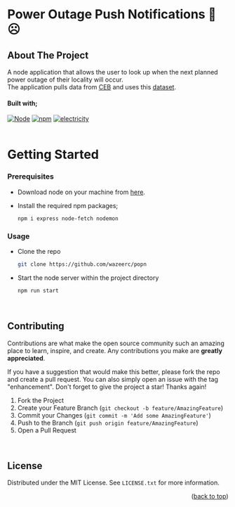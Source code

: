 <!-- ReadMe template forked from: https://github.com/othneildrew/Best-README-Template -->

<a name="readme-top"></a>
# Power Outage Push Notifications 🔌☹️
<!-- ABOUT THE PROJECT -->

## About The Project

A node application that allows the user to look up when the next planned power outage of their locality will occur.<br>
The application pulls data from [CEB](https://ceb.mu/customer-corner/power-outage-information) and uses this [dataset](https://github.com/MrSunshyne/mauritius-dataset-electricity). 
<br>
#### Built with;

[![Node][Node.js]][Node-url]
[![npm][npm]][npm-url]
[![electricity][electricity]][electricity-url]
<br><br>
<!-- GETTING STARTED -->
# Getting Started

### Prerequisites

- Download node on your machine from [here](https://nodejs.org/en/download/).
- Install the required npm packages;

  ```
  npm i express node-fetch nodemon
  ```

<!-- USAGE EXAMPLES -->
### Usage

- Clone the repo

  ```sh
  git clone https://github.com/wazeerc/popn
  ```

- Start the node server within the project directory

  ```sh
  npm run start
  ``` 
<br>

<!-- CONTRIBUTING -->
## Contributing

Contributions are what make the open source community such an amazing place to learn, inspire, and create. Any contributions you make are **greatly appreciated**.

If you have a suggestion that would make this better, please fork the repo and create a pull request. You can also simply open an issue with the tag "enhancement".
Don't forget to give the project a star! Thanks again!

1. Fork the Project
2. Create your Feature Branch (`git checkout -b feature/AmazingFeature`)
3. Commit your Changes (`git commit -m 'Add some AmazingFeature'`)
4. Push to the Branch (`git push origin feature/AmazingFeature`)
5. Open a Pull Request

<br>

<!-- LICENSE -->
## License

Distributed under the MIT License. See `LICENSE.txt` for more information.

<p align="right">(<a href="#readme-top">back to top</a>)</p>


<!-- MARKDOWN LINKS & IMAGES -->
[Node.js]: https://img.shields.io/badge/node.js-000000?style=for-the-badge&logo=nodedotjs&logoColor=white
[Node-url]: https://nodejs.org/
[npm]: https://img.shields.io/badge/npm-000000?style=for-the-badge&logo=npm&logoColor=white
[npm-url]: https://www.npmjs.com/
[electricity]: https://img.shields.io/badge/%F0%9F%87%B2%F0%9F%87%BA%E2%9A%A1-000000?style=for-the-badge&logo=power&logoColor=white
[electricity-url]: https://
